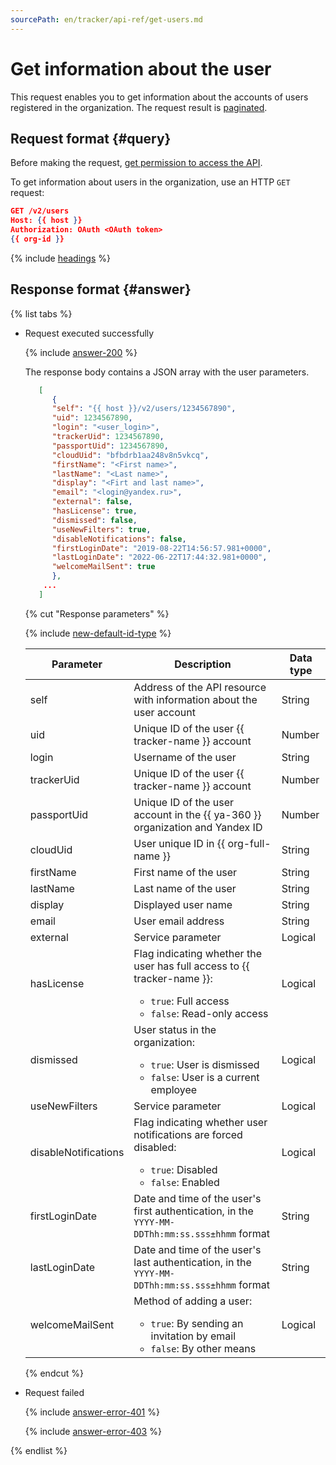 ```yaml
---
sourcePath: en/tracker/api-ref/get-users.md
---
```

# Get information about the user

This request enables you to get information about the accounts of users registered in the organization. The request result is [paginated](common-format.md#displaying-results).

## Request format {#query}

Before making the request, [get permission to access the API](concepts/access.md).

To get information about users in the organization, use an HTTP `GET` request:

```json
GET /v2/users
Host: {{ host }}
Authorization: OAuth <OAuth token>
{{ org-id }}
```

{% include [headings](../_includes/tracker/api/headings.md) %}

## Response format {#answer}

{% list tabs %}

- Request executed successfully

   {% include [answer-200](../_includes/tracker/api/answer-200.md) %}

   The response body contains a JSON array with the user parameters.

   
   ```json
      [
         {
         "self": "{{ host }}/v2/users/1234567890",
         "uid": 1234567890,
         "login": "<user_login>",
         "trackerUid": 1234567890,
         "passportUid": 1234567890,
         "cloudUid": "bfbdrb1aa248v8n5vkcq",
         "firstName": "<First name>",
         "lastName": "<Last name>",
         "display": "<Firt and last name>",
         "email": "<login@yandex.ru>",
         "external": false,
         "hasLicense": true,
         "dismissed": false,
         "useNewFilters": true,
         "disableNotifications": false,
         "firstLoginDate": "2019-08-22T14:56:57.981+0000",
         "lastLoginDate": "2022-06-22T17:44:32.981+0000",
         "welcomeMailSent": true
         },
       ...  
      ]
   ```


   {% cut "Response parameters" %}

   {% include [new-default-id-type](../_includes/tracker/api/new-default-id-type.md) %}

   Parameter | Description | Data type
   -------- | -------- | ---------- 
   self | Address of the API resource with information about the user account | String
   uid | Unique ID of the user {{ tracker-name }} account | Number
   login | Username of the user | String
   trackerUid | Unique ID of the user {{ tracker-name }} account | Number
   passportUid | Unique ID of the user account in the {{ ya-360 }} organization and Yandex ID | Number
   cloudUid | User unique ID in {{ org-full-name }} | String
   firstName | First name of the user | String
   lastName | Last name of the user | String
   display | Displayed user name | String
   email | User email address | String
   external | Service parameter | Logical
   hasLicense | Flag indicating whether the user has full access to {{ tracker-name }}:<ul><li>`true`: Full access</li><li>`false`: Read-only access</li></ul> | Logical
   dismissed | User status in the organization:<ul><li>`true`: User is dismissed</li><li>`false`: User is a current employee</li></ul> | Logical
   useNewFilters | Service parameter | Logical 
   disableNotifications | Flag indicating whether user notifications are forced disabled:<ul><li>`true`: Disabled</li><li>`false`: Enabled</li></ul> | Logical |
   firstLoginDate | Date and time of the user's first authentication, in the `YYYY-MM-DDThh:mm:ss.sss±hhmm` format | String
   lastLoginDate | Date and time of the user's last authentication, in the `YYYY-MM-DDThh:mm:ss.sss±hhmm` format | String 
   welcomeMailSent | Method of adding a user: <ul><li>`true`: By sending an invitation by email</li><li>`false`: By other means</li></ul> | Logical


   {% endcut %}

- Request failed

   {% include [answer-error-401](../_includes/tracker/api/answer-error-401.md) %}

   {% include [answer-error-403](../_includes/tracker/api/answer-error-403.md) %}

{% endlist %}